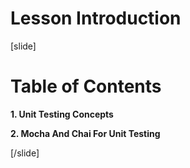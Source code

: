 # Lesson Introduction

[slide]

# Table of Contents

**1. Unit Testing Concepts**

**2. Mocha And Chai For Unit Testing**

[/slide]